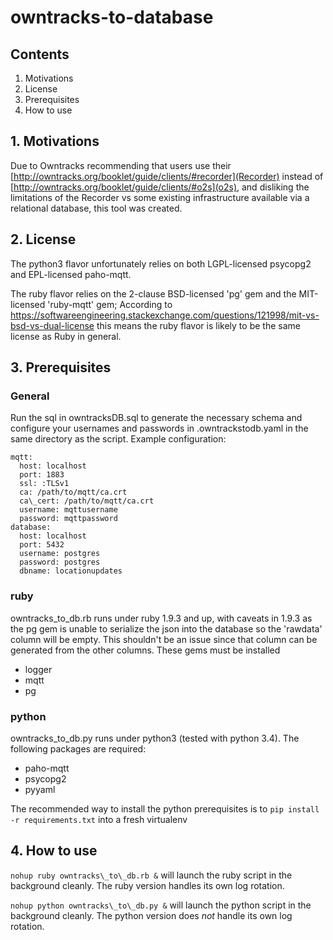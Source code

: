 # owntracks-to-database

## Contents

1. Motivations
2. License
3. Prerequisites
4. How to use

## 1. Motivations
Due to Owntracks recommending that users use their [http://owntracks.org/booklet/guide/clients/#recorder](Recorder) instead of [http://owntracks.org/booklet/guide/clients/#o2s](o2s), and disliking the limitations of the Recorder vs some existing infrastructure available via a relational database, this tool was created.

## 2. License
The python3 flavor unfortunately relies on both LGPL-licensed psycopg2 and EPL-licensed paho-mqtt.

The ruby flavor relies on the 2-clause BSD-licensed 'pg' gem and the MIT-licensed 'ruby-mqtt' gem; According to https://softwareengineering.stackexchange.com/questions/121998/mit-vs-bsd-vs-dual-license this means the ruby flavor is likely to be the same license as Ruby in general.

## 3. Prerequisites

### General
Run the sql in owntracksDB.sql to generate the necessary schema and configure your usernames and passwords in .owntrackstodb.yaml in the same directory as the script. Example configuration:
```
mqtt:
  host: localhost
  port: 1883
  ssl: :TLSv1
  ca: /path/to/mqtt/ca.crt
  ca\_cert: /path/to/mqtt/ca.crt
  username: mqttusername
  password: mqttpassword
database:
  host: localhost
  port: 5432
  username: postgres
  password: postgres
  dbname: locationupdates
```

### ruby
owntracks\_to\_db.rb runs under ruby 1.9.3 and up, with caveats in 1.9.3 as the pg gem is unable to serialize the json into the database so the 'rawdata' column will be empty. This shouldn't be an issue since that column can be generated from the other columns. These gems must be installed
 * logger
 * mqtt
 * pg

### python
owntracks\_to\_db.py runs under python3 (tested with python 3.4). The following packages are required:
 * paho-mqtt
 * psycopg2
 * pyyaml

The recommended way to install the python prerequisites is to `pip install -r requirements.txt` into a fresh virtualenv

## 4. How to use
`nohup ruby owntracks\_to\_db.rb &` will launch the ruby script in the background cleanly. The ruby version handles its own log rotation.

`nohup python owntracks\_to\_db.py &` will launch the python script in the background cleanly. The python version does *not* handle its own log rotation.
